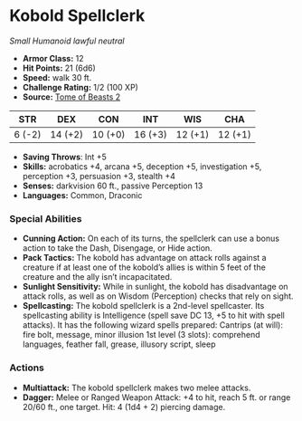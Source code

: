 # Kobold Spellclerk

*Small* *Humanoid* *lawful neutral*

- **Armor Class:** 12
- **Hit Points:** 21 (6d6)
- **Speed:** walk 30 ft.
- **Challenge Rating:** 1/2 (100 XP)
- **Source:** [Tome of Beasts 2](https://koboldpress.com/kpstore/product/tome-of-beasts-2-for-5th-edition/)

| STR | DEX | CON | INT | WIS | CHA |
| --- | --- | --- | --- | --- | --- |
| 6 (-2) | 14 (+2) | 10 (+0) | 16 (+3) | 12 (+1) | 12 (+1) |

- **Saving Throws**: Int +5
- **Skills:** acrobatics +4, arcana +5, deception +5, investigation +5, perception +3, persuasion +3, stealth +4
- **Senses:** darkvision 60 ft., passive Perception 13
- **Languages:** Common, Draconic
### Special Abilities
- **Cunning Action:** On each of its turns, the spellclerk can use a bonus action to take the Dash, Disengage, or Hide action.
- **Pack Tactics:** The kobold has advantage on attack rolls against a creature if at least one of the kobold’s allies is within 5 feet of the creature and the ally isn’t incapacitated.
- **Sunlight Sensitivity:** While in sunlight, the kobold has disadvantage on attack rolls, as well as on Wisdom (Perception) checks that rely on sight.
- **Spellcasting:** The kobold spellclerk is a 2nd-level spellcaster. Its spellcasting ability is Intelligence (spell save DC 13, +5 to hit with spell attacks). It has the following wizard spells prepared: Cantrips (at will): fire bolt, message, minor illusion 1st level (3 slots): comprehend languages, feather fall, grease, illusory script, sleep
### Actions
- **Multiattack:** The kobold spellclerk makes two melee attacks.
- **Dagger:** Melee or Ranged Weapon Attack: +4 to hit, reach 5 ft. or range 20/60 ft., one target. Hit: 4 (1d4 + 2) piercing damage.
